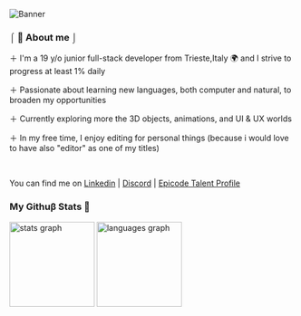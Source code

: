 
![Banner](https://github.com/user-attachments/assets/a5bc2b86-cee3-42dc-a087-ff17360c56c9)

### ⌠ 💌 About me ⌡

＋ I'm a 19 y/o junior full-stack developer from Trieste,Italy 🌍 and I strive to progress at least 1% daily
  
＋ Passionate about learning new languages, both computer and natural, to broaden my opportunities
  
＋ Currently exploring more the 3D objects, animations, and UI & UX worlds

＋ In my free time, I enjoy editing for personal things (because i would love to have also "editor" as one of my titles) 

<br> 

You can find me on <a href="https://www.linkedin.com/in/elena-kekic-" target="_blank">Linkedin</a> | <a href="http://discordapp.com/users/865697545552658502" target="_blank">Discord</a> | <a href="https://talent.epicode.com/talent/6fddbaf9-0221-4ec6-9ab3-eae1d9b12f50" target="_blank">Epicode Talent Profile</a> 

### My Githuβ Stats 🌿

<div>
  <img src="https://github-readme-stats.vercel.app/api?username=elekekic&hide_title=false&hide_rank=false&show_icons=true&include_all_commits=true&count_private=true&disable_animations=false&theme=onedark&locale=en&hide_border=false" height="150" alt="stats graph"  />
  <img src="https://github-readme-stats.vercel.app/api/top-langs?username=elekekic&locale=en&hide_title=false&layout=compact&card_width=320&langs_count=5&theme=onedark&hide_border=false" height="150" alt="languages graph"  />
</div>
